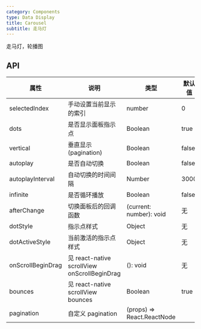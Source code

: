```yaml
---
category: Components
type: Data Display
title: Carousel
subtitle: 走马灯
---
```


走马灯，轮播图

## API

属性 | 说明 | 类型 | 默认值
----|-----|------|------
| selectedIndex |  手动设置当前显示的索引  |  number  |  0  |
| dots | 是否显示面板指示点 | Boolean   | true |
| vertical | 垂直显示(pagination) | Boolean   | false |
| autoplay | 是否自动切换 | Boolean   | false |
| autoplayInterval | 自动切换的时间间隔 | Number | 3000 |
| infinite | 是否循环播放 | Boolean   | false |
| afterChange  | 切换面板后的回调函数 | (current: number): void  | 无 |
| dotStyle  | 指示点样式 | Object | 无 |
| dotActiveStyle  | 当前激活的指示点样式 | Object | 无 |
| onScrollBeginDrag | 见 react-native scrollView onScrollBeginDrag | (): void | 无 |
| bounces | 见 react-native scrollView bounces | Boolean | true |
| pagination | 自定义 pagination | (props) => React.ReactNode  |  |
